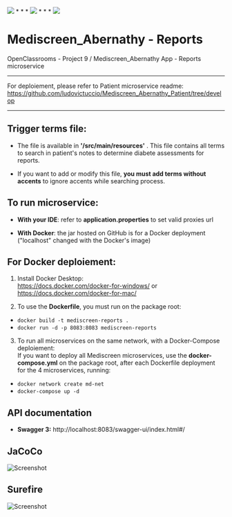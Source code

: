 <img src="https://img.shields.io/badge/java-%23ED8B00.svg?&style=for-the-badge&logo=java&logoColor=white"/> * * *  <img src="https://img.shields.io/badge/spring%20-%236DB33F.svg?&style=for-the-badge&logo=spring&logoColor=white"/>  * * *  <img src="https://img.shields.io/badge/docker%20-%230db7ed.svg?&style=for-the-badge&logo=docker&logoColor=white"/>

# Mediscreen_Abernathy - Reports

OpenClassrooms - Project 9 / Mediscreen_Abernathy App - Reports microservice

---

For deploiement, please refer to Patient microservice readme: https://github.com/ludovictuccio/Mediscreen_Abernathy_Patient/tree/develop

---

## Trigger terms file:

- The file is available in **'/src/main/resources'** . This file contains all terms to search in patient's notes to determine diabete assessments for reports.

- If you want to add or modify this file, **you must add terms without accents** to ignore accents while searching process.


## To run microservice:

- **With your IDE**: refer to **application.properties** to set valid proxies url

- **With Docker**: the jar hosted on GitHub is for a Docker deployment ("localhost" changed with the Docker's image)

## For Docker deploiement:

1. Install Docker Desktop: <br/>
https://docs.docker.com/docker-for-windows/ or https://docs.docker.com/docker-for-mac/

2. To use the **Dockerfile**, you must run on the package root: 
- `docker build -t mediscreen-reports .`
- `docker run -d -p 8083:8083 mediscreen-reports`

3. To run all microservices on the same network, with a Docker-Compose deploiement: <br/>
If you want to deploy all Mediscreen microservices, use the **docker-compose.yml** on the package root, after each Dockerfile deployment for the 4 microservices, running:
- `docker network create md-net`
- `docker-compose up -d`

## API documentation

- **Swagger 3:** http://localhost:8083/swagger-ui/index.html#/

## JaCoCo

![Screenshot](Reports-Jacoco.png)

## Surefire

![Screenshot](Reports-Surefire.png)
